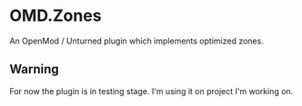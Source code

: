# OMD.Zones
An OpenMod / Unturned plugin which implements optimized zones.

## Warning

For now the plugin is in testing stage. I'm using it on project I'm working on.
